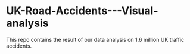 # UK-Road-Accidents---Visual-analysis
This repo contains the result of our data analysis on 1.6 million UK traffic accidents. 
